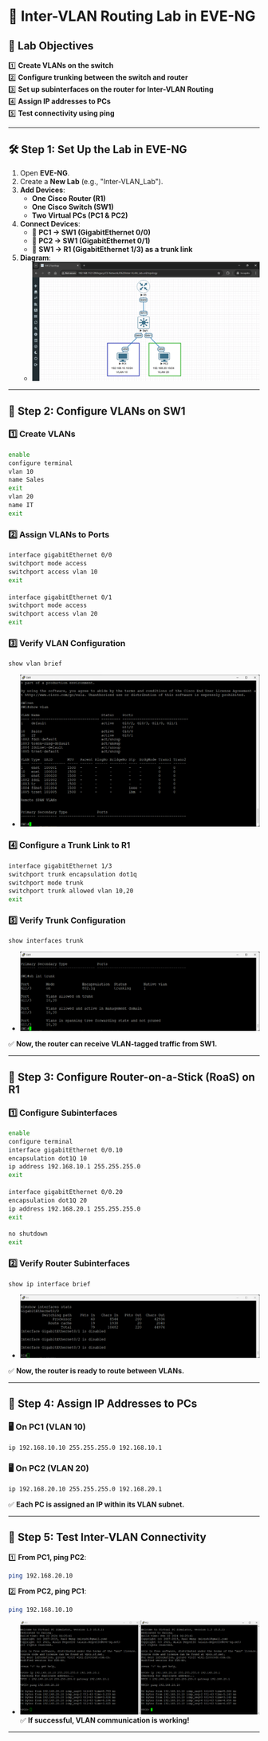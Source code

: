 # 🚀 Inter-VLAN Routing Lab in EVE-NG

## 🔹 Lab Objectives

1️⃣ **Create VLANs on the switch**  
2️⃣ **Configure trunking between the switch and router**  
3️⃣ **Set up subinterfaces on the router for Inter-VLAN Routing**  
4️⃣ **Assign IP addresses to PCs**  
5️⃣ **Test connectivity using ping**

---

## 🛠 Step 1: Set Up the Lab in EVE-NG

1. Open **EVE-NG**.
2. Create a **New Lab** (e.g., "Inter-VLAN_Lab").
3. **Add Devices**:
   - **One Cisco Router (R1)**
   - **One Cisco Switch (SW1)**
   - **Two Virtual PCs (PC1 & PC2)**
4. **Connect Devices**:
   - 🔌 **PC1 → SW1 (GigabitEthernet 0/0)**
   - 🔌 **PC2 → SW1 (GigabitEthernet 0/1)**
   - 🔌 **SW1 → R1 (GigabitEthernet 1/3) as a trunk link**
5. **Diagram**:
   - ![diagram](imgs/diagram.png)

---

## 🔹 Step 2: Configure VLANs on SW1

### 1️⃣ Create VLANs
```bash
enable
configure terminal
vlan 10
name Sales
exit
vlan 20
name IT
exit
```

### 2️⃣ Assign VLANs to Ports
```bash
interface gigabitEthernet 0/0
switchport mode access
switchport access vlan 10
exit

interface gigabitEthernet 0/1
switchport mode access
switchport access vlan 20
exit
```

### 3️⃣ Verify VLAN Configuration
```bash
show vlan brief
```
- ![vlan](imgs/vlan.png)

### 4️⃣ Configure a Trunk Link to R1
```bash
interface gigabitEthernet 1/3
switchport trunk encapsulation dot1q
switchport mode trunk
switchport trunk allowed vlan 10,20
exit
```
### 5️⃣ Verify Trunk Configuration
```bash
show interfaces trunk
```
- ![trunk](imgs/trunk.png)

✅ **Now, the router can receive VLAN-tagged traffic from SW1.**

---

## 🔹 Step 3: Configure Router-on-a-Stick (RoaS) on R1

### 1️⃣ Configure Subinterfaces
```bash
enable
configure terminal
interface gigabitEthernet 0/0.10
encapsulation dot1Q 10
ip address 192.168.10.1 255.255.255.0
exit

interface gigabitEthernet 0/0.20
encapsulation dot1Q 20
ip address 192.168.20.1 255.255.255.0
exit

no shutdown
exit
```
### 2️⃣ Verify Router Subinterfaces
```bash
show ip interface brief
```
- ![statsR](imgs/statsR.png)

✅ **Now, the router is ready to route between VLANs.**

---

## 🔹 Step 4: Assign IP Addresses to PCs

### 🖥 **On PC1 (VLAN 10)**
```bash
ip 192.168.10.10 255.255.255.0 192.168.10.1
```

### 🖥 **On PC2 (VLAN 20)**
```bash
ip 192.168.20.10 255.255.255.0 192.168.20.1
```

✅ **Each PC is assigned an IP within its VLAN subnet.**

---

## 🔹 Step 5: Test Inter-VLAN Connectivity

1️⃣ **From PC1, ping PC2**:
```bash
ping 192.168.20.10
```

2️⃣ **From PC2, ping PC1**:
```bash
ping 192.168.10.10
```

- ![ping](imgs/ping.png)
✅ **If successful, VLAN communication is working!**

---
